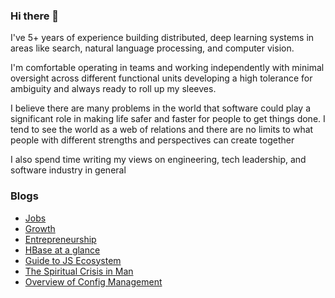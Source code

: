 ### Hi there 👋

I've 5+ years of experience building distributed, deep learning systems in areas like search, natural language processing, and computer vision.

I'm comfortable operating in teams and working independently with minimal oversight across different functional units developing a high tolerance for ambiguity and always ready to roll up my sleeves.

I believe there are many problems in the world that software could play a significant role in making life safer and faster for people to get things done. I tend to see the world as a web of relations and there are no limits to what people with different strengths and perspectives can create together

I also spend time writing my views on engineering, tech leadership, and software industry in general

### Blogs
* [Jobs](https://www.linkedin.com/pulse/future-jobs-fauzan-baig/?trackingId=9fagDVmCTpGLsJ%2BtnHWZgw%3D%3D)
* [Growth](https://www.linkedin.com/pulse/growth-fauzan-baig/)
* [Entrepreneurship](https://www.linkedin.com/pulse/entrepreneurship-fauzan-baig/)
* [HBase at a glance](https://www.linkedin.com/pulse/hbase-glance-fauzan-baig/)
* [Guide to JS Ecosystem](https://www.linkedin.com/pulse/short-guide-navigating-through-front-end-technologies-fauzan-baig/)
* [The Spiritual Crisis in Man](https://www.linkedin.com/pulse/spiritual-crisis-man-fauzan-baig/?trackingId=UhAlcDFIRZiRSFBAAY8UAQ%3D%3D)
* [Overview of Config Management](https://www.linkedin.com/pulse/overview-config-management-microservices-fauzan-baig/)
